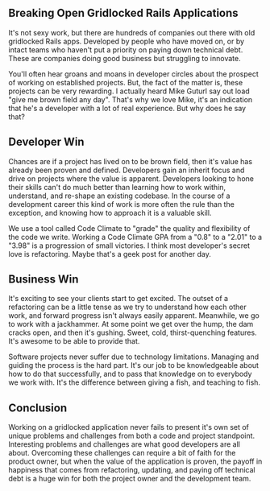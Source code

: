 ## Breaking Open Gridlocked Rails Applications

It's not sexy work, but there are hundreds of companies out there with old gridlocked Rails apps. Developed by people who have moved on, or by intact teams who haven't put a priority on paying down technical debt. These are companies doing good business but struggling to innovate.

You'll often hear groans and moans in developer circles about the prospect of working on established projects. But, the fact of the matter is, these projects can be very rewarding. I actually heard Mike Guturl say out load "give me brown field any day". That's why we love Mike, it's an indication that he's a developer with a lot of real experience. But why does he say that?

## Developer Win

Chances are if a project has lived on to be brown field, then it's value has already been proven and defined. Developers gain an inherit focus and drive on projects where the value is apparent. Developers looking to hone their skills can't do much better than learning how to work within, understand, and re-shape an existing codebase. In the course of a development career this kind of work is more often the rule than the exception, and knowing how to approach it is a valuable skill.

We use a tool called Code Climate to "grade" the quality and flexibility of the code we write. Working a Code Climate GPA from a "0.8" to a "2.01" to a "3.98" is a progression of small victories. I think most developer's secret love is refactoring. Maybe that's a geek post for another day.

## Business Win

It's exciting to see your clients start to get excited. The outset of a refactoring can be a little tense as we try to understand how each other work, and forward progress isn't always easily apparent. Meanwhile, we go to work with a jackhammer. At some point we get over the hump, the dam cracks open, and then it's gushing. Sweet, cold, thirst-quenching features. It's awesome to be able to provide that.

Software projects never suffer due to technology limitations. Managing and guiding the process is the hard part. It's our job to be knowledgeable about how to do that successfully, and to pass that knowledge on to everybody we work with. It's the difference between giving a fish, and teaching to fish.

## Conclusion

Working on a gridlocked application never fails to present it's own set of unique problems and challenges from both a code and project standpoint. Interesting problems and challenges are what good developers are all about. Overcoming these challenges can require a bit of faith for the product owner, but when the value of the application is proven, the payoff in happiness that comes from refactoring, updating, and paying off technical debt is a huge win for both the project owner and the development team.

